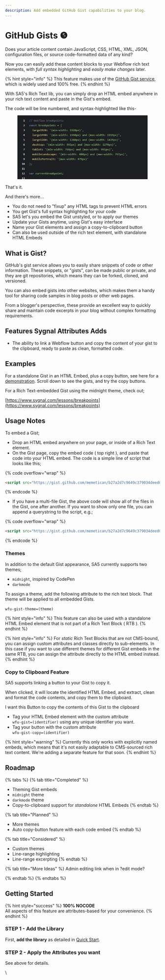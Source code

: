 ```yaml
---
description: Add embedded GitHub Gist capabilities to your blog.
---
```


# GitHub Gists ❺

Does your article content contain JavaScript, CSS, HTML, XML, JSON, configuration files, or source code-formatted data of any kind?

Now you can easily add these content blocks to your Webflow rich text elements, with _full syntax highlighting_ and _easily make changes_ later.&#x20;

{% hint style="info" %}
This feature makes use of the [GitHub Gist service](https://gist.github.com/), which is widely used and 100% free.
{% endhint %}

With SA5's Rich Text lib, you can simply drop an HTML embed anywhere in your rich text content and paste in the Gist's embed.&#x20;

The code will be line numbered, and syntax-highlighted like this-

<figure><img src="../../.gitbook/assets/image (1) (1) (1) (1) (1).png" alt=""><figcaption></figcaption></figure>

That's it.&#x20;

And there's more...

* You do not need to "fixup" any HTML tags to prevent HTML errors&#x20;
* You get Gist's full syntax highlighting for your code
* SA5 let's you embed the Gist unstyled, or to apply our themes
* Update your Gists anytime, using Gist's easy interface&#x20;
* Name your Gist elements and assign a copy-to-clipboard button &#x20;
* Can also be used outside of the rich text element, with standalone HTML Embeds&#x20;

## What is Gist?

GitHub's gist service allows you to easily share snippets of code or other information. These snippets, or "gists", can be made public or private, and they are git repositories, which means they can be forked, cloned, and versioned.

You can also embed gists into other websites, which makes them a handy tool for sharing code samples in blog posts or other web pages.

From a blogger's perspective, these provide an excellent way to quickly share and maintain code excerpts in your blog without complex formatting requirements.&#x20;

## Features Sygnal Attributes Adds

* The ability to link a Webflow button and copy the content of your gist to the clipboard, ready to paste as clean, formatted code.&#x20;

## Examples

For a standalone Gist in an HTML Embed, plus a copy button, see here for a [demonstration](https://webflow-breakpoint.webflow.io/). Scroll down to see the gists, and try the copy buttons.&#x20;

For a Rich Text-embedded Gist using the midnight theme, check out;

[https://www.sygnal.com/lessons/breakpoints](https://www.sygnal.com/lessons/breakpoints)

## Usage Notes <a href="#usage-notes" id="usage-notes"></a>

To embed a Gist;

* Drop an HTML embed anywhere on your page, or inside of a Rich Text element.
* On the Gist page, copy the embed code ( top right ), and paste that code into your HTML embed. The code is a simple line of script that looks like this;

{% code overflow="wrap" %}
```html
<script src="https://gist.github.com/memetican/b27a2d7c9649c379034deed0daf2ce5c.js"></script>
```
{% endcode %}

* If you have a multi-file Gist, the above code will show all of the files in the Gist, one after another. If you want to show only one file, you can append a querystring to the script, e.g.;

{% code overflow="wrap" %}
```html
<script src="https://gist.github.com/memetican/b27a2d7c9649c379034deed0daf2ce5c.js?file=richtext-loaded-event.html"></script>
```
{% endcode %}

### Themes

In addition to the default Gist appearance, SA5 currently supports two themes;

* `midnight`, inspired by CodePen
* `darkmode`&#x20;

To assign a theme, add the following attribute to the rich text block. That theme will be applied to all embedded Gists.

`wfu-gist-theme=(theme)`&#x20;

{% hint style="info" %}
This feature can also be used with a standalone HTML Embed element that is not part of a Rich Text Block ( RTB ).&#x20;
{% endhint %}

{% hint style="info" %}
For _static_ Rich Text Blocks that are not CMS-bound, you can assign custom attributes and classes directly to sub-elements.  In this case if you want to use different themes for different Gist embeds in the same RTB, you can assign the attribute directly to the HTML embed instead.&#x20;
{% endhint %}

### Copy to Clipboard Feature

SA5 supports linking a button to your Gist to copy it.

When clicked, it will locate the identified HTML Embed, and extract, clean and format the code contents, and copy them to the clipboard.&#x20;

I want this Button to copy the contents of this Gist to the clipboard

* Tag your HTML Embed element with the custom attribute\
  `wfu-gist=(identifier)` using any unique identifier you want.
* Tag your button with the custom attribute \
  `wfu-gist-copy=(identifier)`

{% hint style="warning" %}
Currently this only works with explicitly named embeds, which means that it's not easily adaptable to CMS-sourced rich text content. We're adding a separate feature for that soon.&#x20;
{% endhint %}

## Roadmap

{% tabs %}
{% tab title="Completed" %}
* Theming Gist embeds
* `midnight` theme
* `darkmode` theme
* Copy-to-clipboard support for _standalone_ HTML Embeds
{% endtab %}

{% tab title="Planned" %}
* More themes
* Auto copy-button feature with each code embed
{% endtab %}

{% tab title="Considered" %}
* Custom themes&#x20;
* Line-range highlighting
* Line-range excerpting&#x20;
{% endtab %}

{% tab title="More Ideas" %}
Admin editing link when in ?edit mode?&#x20;


{% endtab %}
{% endtabs %}

## Getting Started

{% hint style="success" %}
**100% NOCODE**\
All aspects of this feature are attributes-based for your convenience.&#x20;
{% endhint %}

### STEP 1 - Add the Library <a href="#step-1---add-the-library" id="step-1---add-the-library"></a>

First, **add the library** as detailed in [Quick Start](../quick-start.md).&#x20;

### STEP 2 - Apply the Attributes you want <a href="#step-2---apply-wfu-listsnested-to-desired-elements" id="step-2---apply-wfu-listsnested-to-desired-elements"></a>

See above for details.&#x20;

\
